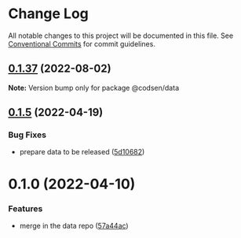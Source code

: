 # Change Log

All notable changes to this project will be documented in this file.
See [Conventional Commits](https://conventionalcommits.org) for commit guidelines.

## [0.1.37](https://github.com/codsen/codsen/compare/@codsen/data@0.1.36...@codsen/data@0.1.37) (2022-08-02)

**Note:** Version bump only for package @codsen/data





## [0.1.5](https://github.com/codsen/codsen/compare/@codsen/data@0.1.4...@codsen/data@0.1.5) (2022-04-19)

### Bug Fixes

- prepare data to be released ([5d10682](https://github.com/codsen/codsen/commit/5d10682e98c9ee2886d94aef07a2bf49c25cc88c))

# 0.1.0 (2022-04-10)

### Features

- merge in the data repo ([57a44ac](https://github.com/codsen/codsen/commit/57a44ac66032ff716529472d68f6522db4a59273))
